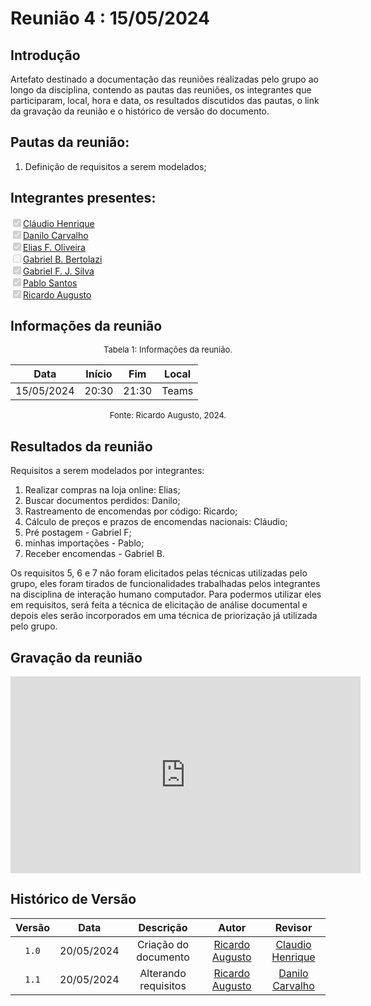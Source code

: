 # Reunião 4 : 15/05/2024

## Introdução

Artefato destinado a documentação das reuniões realizadas pelo grupo ao longo da disciplina, contendo as pautas das reuniões, os integrantes que participaram, local, hora e data, os resultados discutidos das pautas, o link da gravação da reunião e o histórico de versão do documento. 

## Pautas da reunião:

1. Definição de requisitos a serem modelados;

## Integrantes presentes:

<label><input type="checkbox" checked disabled>[Cláudio Henrique][ClaudioGH]</label><br>
<label><input type="checkbox" checked disabled>[Danilo Carvalho][DaniloGH]</label><br>
<label><input type="checkbox" checked disabled>[Elias F. Oliveira][EliasGH]</label><br>
<label><input type="checkbox" disabled>[Gabriel B. Bertolazi][GabrielBGH]</label><br>
<label><input type="checkbox" checked disabled>[Gabriel F. J. Silva][GabrielFGH]</label><br>
<label><input type="checkbox" checked disabled>[Pablo Santos][PabloGH]</label><br>
<label><input type="checkbox" checked disabled>[Ricardo Augusto][RicardoGH]</label><br>

## Informações da reunião

<font size="2" >
<p style="text-align: center"> Tabela 1: Informações da reunião. </p>
</font>
<center>
 
| Data | Início | Fim | Local |
|:-:|:-:|:-:|:-:|
| 15/05/2024 | 20:30 | 21:30 | Teams |

</center>
<font size="2" >
<p style="text-align: center"> Fonte: Ricardo Augusto, 2024. </p>
</font>

## Resultados da reunião

Requisitos a serem modelados por integrantes:
 
1. Realizar compras na loja online: Elias;
2. Buscar documentos perdidos: Danilo;
3. Rastreamento de encomendas por código: Ricardo;
4. Cálculo de preços e prazos de encomendas nacionais: Cláudio;
5. Pré postagem - Gabriel F;
6. minhas importações - Pablo;
7. Receber encomendas - Gabriel B.

Os requisitos 5, 6 e 7 não foram elicitados pelas técnicas utilizadas pelo grupo, eles foram tirados de funcionalidades trabalhadas pelos integrantes na disciplina de interação humano computador. Para podermos utilizar eles em requisitos, será feita a técnica de elicitação de análise documental e depois eles serão incorporados em uma técnica de priorização já utilizada pelo grupo.

## Gravação da reunião

<center>

<iframe width="560" height="315" src="https://www.youtube.com/embed/Ypdh0TstZxo?si=HpIbDge13M2FRAwK" title="YouTube video player" frameborder="0" allow="accelerometer; autoplay; clipboard-write; encrypted-media; gyroscope; picture-in-picture; web-share" referrerpolicy="strict-origin-when-cross-origin" allowfullscreen></iframe>

</center>

## Histórico de Versão

| Versão | Data | Descrição | Autor | Revisor
|:-:|:-:|:-:|:-:|:-:|
|`1.0`| 20/05/2024 | Criação do documento| [Ricardo Augusto][RicardoGH] | [Claudio Henrique][ClaudioGH] |
| `1.1` | 20/05/2024 | Alterando requisitos | [Ricardo Augusto][RicardoGH] | [Danilo Carvalho][DaniloGH] |

[ClaudioGH]: https://github.com/claudiohsc
[DaniloGH]: https://github.com/Danilo-Carvalho-Antunes
[EliasGH]: https://github.com/EliasOliver21
[GabrielBGH]: https://github.com/Bertolazi
[GabrielFGH]: https://github.com/MMcLovin
[PabloGH]: https://github.com/pabloheika
[RicardoGH]: https://www.github.com/avmricardo
